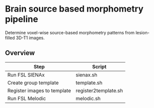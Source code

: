 # Brain source based morphometry pipeline
Determine voxel-wise source-based morphometry patterns from lesion-filled 3D-T1 images.  

## Overview

Step | Script
------------- | -------------
Run FSL SIENAx | sienax.sh
Create group template  | template.sh
Register images to template | register2template.sh
Run FSL Melodic | melodic.sh

